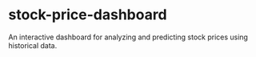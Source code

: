 # stock-price-dashboard
An interactive dashboard for analyzing and predicting stock prices using historical data.
